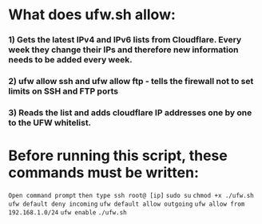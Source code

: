 
# What does ufw.sh allow:
### 1) Gets the latest IPv4 and IPv6 lists from Cloudflare. Every week they change their IPs and therefore new information needs to be added every week.

### 2) ufw allow ssh and ufw allow ftp - tells the firewall not to set limits on SSH and FTP ports

### 3) Reads the list and adds cloudflare IP addresses one by one to the UFW whitelist.


# Before running this script, these commands must be written:
``` Open command prompt ```
``` then type ssh root@ [ip] ```
``` sudo su ```
``` chmod +x ./ufw.sh ```
``` ufw default deny incoming ```
``` ufw default allow outgoing ```
``` ufw allow from 192.168.1.0/24 ```
``` ufw enable ```
``` ./ufw.sh ```
